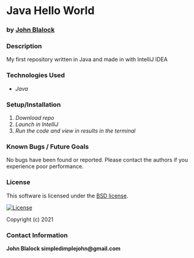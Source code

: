 # __Java Hello World__
### by [John Blalock](https://github.com/simpledimplejohn)

### __Description__
My first repository written in Java and made in with IntelliJ IDEA

### __Technologies Used__

* _Java_


### __Setup/Installation__

1. _Download repo_
2. _Launch in IntelliJ_
3. _Run the code and view in results in the terminal_


### __Known Bugs / Future Goals__
No bugs have been found or reported. Please contact the authors if you experience poor performance.



### __License__
This software is licensed under the [BSD license](license.txt).

[![License](https://img.shields.io/badge/License-BSD%202--Clause-orange.svg)](https://opensource.org/licenses/BSD-2-Clause)

Copyright (c) 2021

### __Contact Information__
__John Blalock simpledimplejohn@gmail.com__
